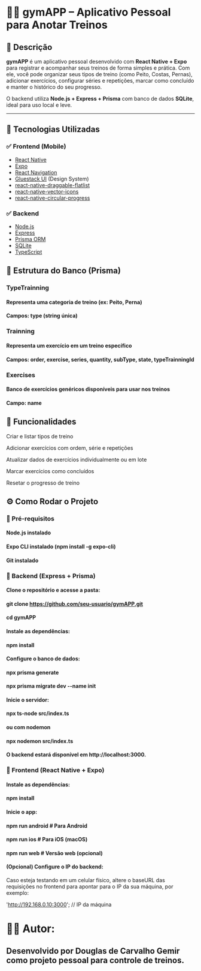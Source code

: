 # 🏋️‍♂️ gymAPP – Aplicativo Pessoal para Anotar Treinos

## 📌 Descrição

**gymAPP** é um aplicativo pessoal desenvolvido com **React Native + Expo** para registrar e acompanhar seus treinos de forma simples e prática. Com ele, você pode organizar seus tipos de treino (como Peito, Costas, Pernas), adicionar exercícios, configurar séries e repetições, marcar como concluído e manter o histórico do seu progresso.

O backend utiliza **Node.js + Express + Prisma** com banco de dados **SQLite**, ideal para uso local e leve.

---

## 🧱 Tecnologias Utilizadas

### ✅ Frontend (Mobile)
- [React Native](https://reactnative.dev/)
- [Expo](https://expo.dev/)
- [React Navigation](https://reactnavigation.org/)
- [Gluestack UI](https://gluestack.io/) (Design System)
- [react-native-draggable-flatlist](https://github.com/computerjazz/react-native-draggable-flatlist)
- [react-native-vector-icons](https://github.com/oblador/react-native-vector-icons)
- [react-native-circular-progress](https://github.com/bartgryszko/react-native-circular-progress)

### ✅ Backend
- [Node.js](https://nodejs.org/)
- [Express](https://expressjs.com/)
- [Prisma ORM](https://www.prisma.io/)
- [SQLite](https://www.sqlite.org/)
- [TypeScript](https://www.typescriptlang.org/)


## 💾 Estrutura do Banco (Prisma)
### TypeTrainning

#### Representa uma categoria de treino (ex: Peito, Perna)

#### Campos: type (string única)

### Trainning

#### Representa um exercício em um treino específico

#### Campos: order, exercise, series, quantity, subType, state, typeTrainningId

### Exercises

#### Banco de exercícios genéricos disponíveis para usar nos treinos

#### Campo: name

## 📲 Funcionalidades

Criar e listar tipos de treino

Adicionar exercícios com ordem, série e repetições

Atualizar dados de exercícios individualmente ou em lote

Marcar exercícios como concluídos

Resetar o progresso de treino


## ⚙️ Como Rodar o Projeto
### 🔧 Pré-requisitos

#### Node.js instalado

#### Expo CLI instalado (npm install -g expo-cli)

#### Git instalado

### 🚀 Backend (Express + Prisma)

#### Clone o repositório e acesse a pasta:

#### git clone https://github.com/seu-usuario/gymAPP.git
####  cd gymAPP

#### Instale as dependências:

#### npm install

#### Configure o banco de dados:

#### npx prisma generate
#### npx prisma migrate dev --name init

#### Inicie o servidor:

#### npx ts-node src/index.ts
#### ou com nodemon
#### npx nodemon src/index.ts

#### O backend estará disponível em http://localhost:3000.
### 📱 Frontend (React Native + Expo)

#### Instale as dependências:

#### npm install

#### Inicie o app:

#### npm run android   # Para Android
#### npm run ios       # Para iOS (macOS)
#### npm run web       # Versão web (opcional)

#### (Opcional) Configure o IP do backend:

Caso esteja testando em um celular físico, altere o baseURL das requisições no frontend para apontar para o IP da sua máquina, por exemplo:

'http://192.168.0.10:3000'; // IP da máquina



# 👨‍💻 Autor: 

## Desenvolvido por Douglas de Carvalho Gemir como projeto pessoal para controle de treinos.
